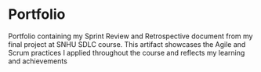 # Portfolio
Portfolio containing my Sprint Review and Retrospective document from my final project at SNHU SDLC course. This artifact showcases the Agile and Scrum practices I applied throughout the course and reflects my learning and achievements
